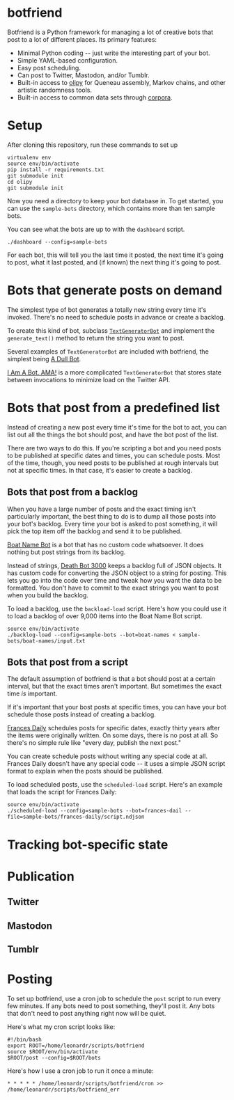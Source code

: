 # botfriend

Botfriend is a Python framework for managing a lot of creative bots that
post to a lot of different places. Its primary features:

* Minimal Python coding -- just write the interesting part of your bot.
* Simple YAML-based configuration.
* Easy post scheduling.
* Can post to Twitter, Mastodon, and/or Tumblr.
* Built-in access to [olipy](https://github.com/leonardr/olipy) for
   Queneau assembly, Markov chains, and other artistic randomness tools.
* Built-in access to common data sets through [corpora](https://github.com/dariusk/corpora/).

# Setup

After cloning this repository, run these commands to set up 

```
virtualenv env
source env/bin/activate
pip install -r requirements.txt
git submodule init
cd olipy
git submodule init
```

Now you need a directory to keep your bot database in. To get started,
you can use the `sample-bots` directory, which contains more than ten
sample bots.

You can see what the bots are up to with the `dashboard` script. 

``
./dashboard --config=sample-bots
``

For each bot, this will tell you the last time it posted, the next
time it's going to post, what it last posted, and (if known) the next
thing it's going to post.

# Bots that generate posts on demand

The simplest type of bot generates a totally new string every time
it's invoked. There's no need to schedule posts in advance or create a
backlog.

To create this kind of bot, subclass
[`TextGeneratorBot`](https://github.com/leonardr/botfriend/blob/master/bot.py)
and implement the `generate_text()` method to return the string you
want to post.

Several examples of `TextGeneratorBot` are included with botfriend,
the simplest being [A Dull
Bot](https://github.com/leonardr/botfriend/tree/master/sample-bots/a-dull-bot).

[I Am A
Bot. AMA!](https://github.com/leonardr/botfriend/tree/master/sample-bots/ama)
is a more complicated `TextGeneratorBot` that stores state between
invocations to minimize load on the Twitter API.

# Bots that post from a predefined list

Instead of creating a new post every time it's time for the bot to
act, you can list out all the things the bot should post, and have the
bot post of the list.

There are two ways to do this. If you're scripting a bot and you need
posts to be published at specific dates and times, you can schedule
posts. Most of the time, though, you need posts to be published at
rough intervals but not at specific times. In that case, it's easier
to create a backlog.

## Bots that post from a backlog

When you have a large number of posts and the exact timing isn't
particularly important, the best thing to do is to dump all those
posts into your bot's backlog. Every time your bot is asked to post
something, it will pick the top item off the backlog and send it to be
published.

[Boat Name
Bot](https://github.com/leonardr/botfriend/tree/master/sample-bots/boat-names)
is a bot that has no custom code whatsoever. It does nothing but post
strings from its backlog.

Instead of strings, [Death Bot
3000](https://github.com/leonardr/botfriend/tree/master/sample-bots/roller-derby)
keeps a backlog full of JSON objects. It has custom code for
converting the JSON object to a string for posting. This lets you go
into the code over time and tweak how you want the data to be
formatted. You don't have to commit to the exact strings you want to
post when you build the backlog.

To load a backlog, use the `backload-load` script. Here's how you
could use it to load a backlog of over 9,000 items into the Boat Name
Bot script.

```
source env/bin/activate
./backlog-load --config=sample-bots --bot=boat-names < sample-bots/boat-names/input.txt
```

## Bots that post from a script

The default assumption of botfriend is that a bot should post at a
certain interval, but that the exact times aren't important. But
sometimes the exact time _is_ important.

If it's important that your bost posts at specific times, you can have
your bot schedule those posts instead of creating a backlog.

[Frances
Daily](https://github.com/leonardr/botfriend/tree/master/sample-bots/frances-daily)
schedules posts for specific dates, exactly thirty years after the
items were originally written. On some days, there is no post at
all. So there's no simple rule like "every day, publish the next
post."

You can create schedule posts without writing any special code at
all. Frances Daily doesn't have any special code -- it uses a simple
JSON script format to explain when the posts should be published.

To load scheduled posts, use the `scheduled-load` script. Here's an
example that  loads the script for Frances Daily:

```
source env/bin/activate
./scheduled-load --config=sample-bots --bot=frances-dail --file=sample-bots/frances-daily/script.ndjson
```


# Tracking bot-specific state

# Publication

## Twitter

## Mastodon

## Tumblr

# Posting

To set up botfriend, use a cron job to schedule the `post` script to
run every few minutes. If any bots need to post something, they'll
post it. Any bots that don't need to post anything right now will be
quiet.

Here's what my cron script looks like:

```
#!/bin/bash
export ROOT=/home/leonardr/scripts/botfriend
source $ROOT/env/bin/activate
$ROOT/post --config=$ROOT/bots
```

Here's how I use a cron job to run it once a minute:

```
* * * * * /home/leonardr/scripts/botfriend/cron >> /home/leonardr/scripts/botfriend_err
```
